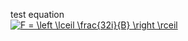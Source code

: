 test equation  
<a href="https://www.codecogs.com/eqnedit.php?latex=F&space;=&space;\left&space;\lceil&space;\frac{32i}{B}&space;\right&space;\rceil" target="_blank"><img src="https://latex.codecogs.com/svg.latex?F&space;=&space;\left&space;\lceil&space;\frac{32i}{B}&space;\right&space;\rceil" title="F = \left \lceil \frac{32i}{B} \right \rceil" /></a>